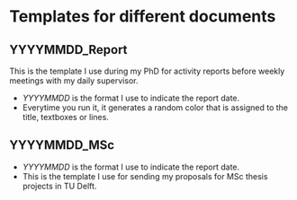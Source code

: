 # Templates for different documents

## YYYYMMDD_Report 
This is the template I use during my PhD for activity reports before weekly  meetings with my daily supervisor.

* _YYYYMMDD_ is the format I use to indicate the report date.
* Everytime you run it, it generates a random color that is assigned to the title, textboxes or lines. 

## YYYYMMDD_MSc 

* _YYYYMMDD_ is the format I use to indicate the report date.
* This is the template I use for sending my proposals for MSc thesis projects in TU Delft. 
